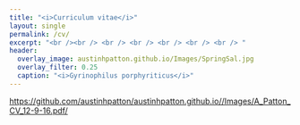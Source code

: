 ```yaml
---
title: "<i>Curriculum vitae</i>"
layout: single
permalink: /cv/
excerpt: "<br /><br /> <br /> <br /> <br /> <br /> <br /> "
header:
  overlay_image: austinhpatton.github.io/Images/SpringSal.jpg
  overlay_filter: 0.25
  caption: "<i>Gyrinophilus porphyriticus</i>"
---
```

<object>https://github.com/austinhpatton/austinhpatton.github.io//Images/A_Patton_CV_12-9-16.pdf/</object>
